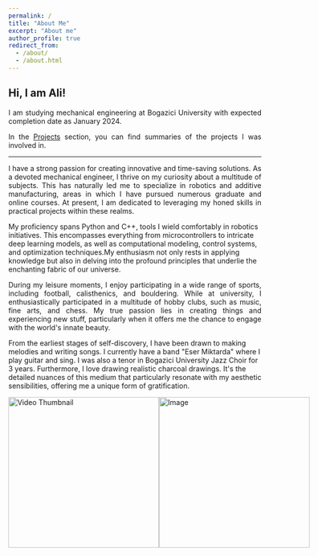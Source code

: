 ```yaml
---
permalink: /
title: "About Me"
excerpt: "About me"
author_profile: true
redirect_from:
  - /about/
  - /about.html
---
```


Hi, I am Ali!
------

<p align="justify">
I am studying mechanical engineering at Bogazici University with expected completion date as January 2024.
</p>

<p align="justify">
In the <A HREF="/projects/">Projects</A> section, you can find summaries of the projects I was involved in.
</p>

---

<p align="justify">
I have a strong passion for creating innovative and time-saving solutions. As a devoted mechanical engineer, I thrive on my curiosity about a multitude of subjects. This has naturally led me to specialize in robotics and additive manufacturing, areas in which I have pursued numerous graduate and online courses. At present, I am dedicated to leveraging my honed skills in practical projects within these realms.

My proficiency spans Python and C++, tools I wield comfortably in robotics initiatives. This encompasses everything from microcontrollers to intricate deep learning models, as well as computational modeling, control systems, and optimization techniques.My enthusiasm not only rests in applying knowledge but also in delving into the profound principles that underlie the enchanting fabric of our universe.
</p>

<p align="justify">
During my leisure moments, I enjoy participating in a wide range of sports, including football, calisthenics, and bouldering. While at university, I enthusiastically participated in a multitude of hobby clubs, such as music, fine arts, and chess. My true passion lies in creating things and experiencing new stuff, particularly when it offers me the chance to engage with the world's innate beauty.

From the earliest stages of self-discovery, I have been drawn to making melodies and writing songs. I currently have a band "Eser Miktarda" where I play guitar and sing. I was also a tenor in Bogazici University Jazz Choir for 3 years. Furthermore, I love drawing realistic charcoal drawings. It's the detailed nuances of this medium that particularly resonate with my aesthetic sensibilities, offering me a unique form of gratification.
</p>
<div style="display: flex; align-items: center;">
    <a href="https://www.youtube.com/watch?v=tg1l8wEdUa8&ab_channel=alibaturkarakulluk%C3%A7u" style="flex: 1;">
        <img src="https://img.youtube.com/vi/tg1l8wEdUa8/0.jpg" alt="Video Thumbnail" width="300">
    </a>
    <div style="flex: 1;">
        <img src="https://github.com/ChazzKemal/ChazzKemal.github.io/assets/71472091/aa4e9677-8fc3-4a5b-98b0-bdaf827b9b24" alt="Image" width="300">
    </div>
</div>



